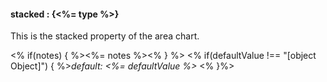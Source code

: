 #### **stacked** : {<%= type %>}

This is the stacked property of the area chart.

<% if(notes) { %><%= notes %><% } %>
<% if(defaultValue !== "[object Object]") { %>*default: <%= defaultValue %>* <% }%>
